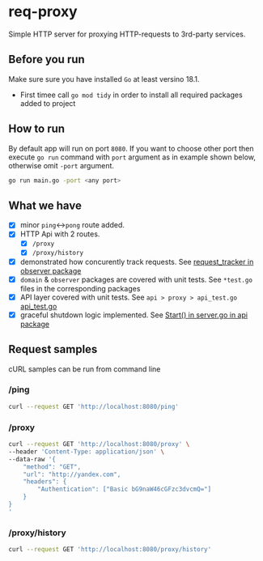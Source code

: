 # req-proxy

Simple HTTP server for proxying HTTP-requests to 3rd-party services.

## Before you run

Make sure sure you have installed `Go` at least versino 18.1.

- First timee call `go mod tidy` in order to install all required packages added to project

## How to run

By default app will run on port `8080`. If you want to choose other port then execute `go run` command with `port` argument as in example shown below, otherwise omit `-port` argument.

```sh
go run main.go -port <any port>
```

## What we have

- [x] minor `ping`<->`pong` route added.
- [x] HTTP Api with 2 routes.
  - [x] `/proxy`
  - [x] `/proxy/history`
- [x] demonstrated how concurently track requests. See [request_tracker in observer package](./observer/request_tracker.go)
- [x] `domain` & `observer` packages are covered with unit tests. See `*test.go` files in the corresponding packages
- [x] API layer covered with unit tests. See `api > proxy > api_test.go` [api_test.go](./api/proxy/api_test.go) 
- [x] graceful shutdown logic implemented. See [Start() in server.go in api package](./api/server.go)

## Request samples

cURL samples can be run from command line

### /ping

```sh
curl --request GET 'http://localhost:8080/ping'
```

### /proxy

```sh
curl --request GET 'http://localhost:8080/proxy' \
--header 'Content-Type: application/json' \
--data-raw '{
    "method": "GET",
    "url": "http://yandex.com",
    "headers": {
        "Authentication": ["Basic bG9naW46cGFzc3dvcmQ="]
    }
}
'
```

### /proxy/history

```sh
curl --request GET 'http://localhost:8080/proxy/history'
```
